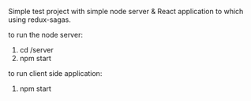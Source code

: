 Simple test project with simple node server & React application to which using redux-sagas.

to run the node server: 
1) cd /server
2) npm start

to run client side application:
1) npm start
